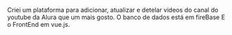 Criei um plataforma para adicionar, atualizar e detelar videos do canal do youtube da Alura que um mais gosto. O banco de dados está em fireBase 
E o FrontEnd em vue.js.
